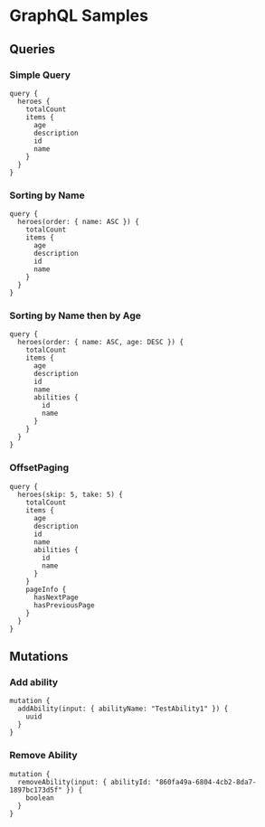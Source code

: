 # GraphQL Samples

## Queries

### Simple Query

```
query {
  heroes {
    totalCount
    items {
      age
      description
      id
      name
    }
  }
}
```

### Sorting by Name

```
query {
  heroes(order: { name: ASC }) {
    totalCount
    items {
      age
      description
      id
      name
    }
  }
}
```

### Sorting by Name then by Age

```
query {
  heroes(order: { name: ASC, age: DESC }) {
    totalCount
    items {
      age
      description
      id
      name
      abilities {
        id
        name
      }
    }
  }
}
```

### OffsetPaging

```
query {
  heroes(skip: 5, take: 5) {
    totalCount
    items {
      age
      description
      id
      name
      abilities {
        id
        name
      }
    }
    pageInfo {
      hasNextPage
      hasPreviousPage
    }
  }
}
```

## Mutations

### Add ability

```
mutation {
  addAbility(input: { abilityName: "TestAbility1" }) {
    uuid
  }
}
```

### Remove Ability

```
mutation {
  removeAbility(input: { abilityId: "860fa49a-6804-4cb2-8da7-1897bc173d5f" }) {
    boolean
  }
}
```

